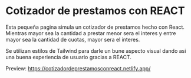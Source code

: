 # Cotizador de prestamos con REACT

Esta pequeña pagina simula un cotizador de prestamos hecho con React.
Mientras mayor sea la cantidad a prestar menor sera el interes y entre mayor sea la cantidad de cuotas, mayor sera el interes.

Se utilizan estilos de Tailwind para darle un bune aspecto visual dando asi una buena experiencia de usuario gracias a REACT.

Preview: https://cotizadordeprestamosconreact.netlify.app/